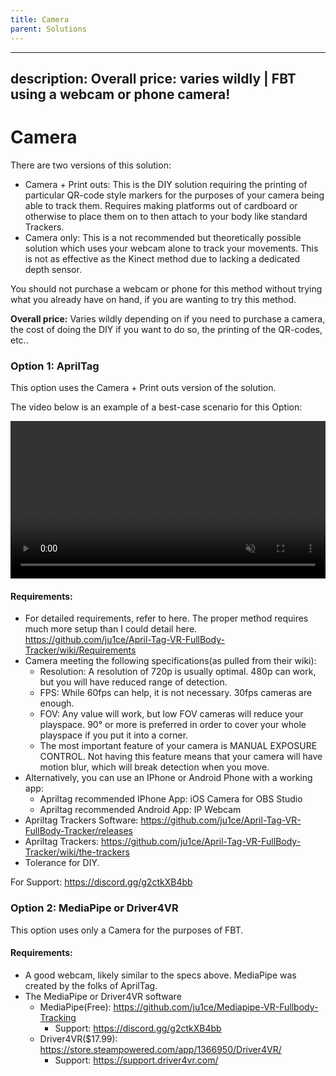 ```yaml
---
title: Camera
parent: Solutions
---
```


---
description: Overall price: varies wildly | FBT using a webcam or phone camera!
---

# Camera
There are two versions of this solution:
* Camera + Print outs: This is the DIY solution requiring the printing of particular QR-code style markers for the purposes of your camera being able to track them. Requires making platforms out of cardboard or otherwise to place them on to then attach to your body like standard Trackers.
* Camera only: This is a not recommended but theoretically possible solution which uses your webcam alone to track your movements. This is not as effective as the Kinect method due to lacking a dedicated depth sensor.

You should not purchase a webcam or phone for this method without trying what you already have on hand, if you are wanting to try this method.

**Overall price:** Varies wildly depending on if you need to purchase a camera, the cost of doing the DIY if you want to do so, the printing of the QR-codes, etc..

### Option 1: AprilTag
This option uses the Camera + Print outs version of the solution.

The video below is an example of a best-case scenario for this Option:

<video muted controls style="width:100%; height:auto;" src="https://www.youtube.com/watch?v=Bngdi5zPxXc"></video>

#### Requirements:
* For detailed requirements, refer to here. The proper method requires much more setup than I could detail here. https://github.com/ju1ce/April-Tag-VR-FullBody-Tracker/wiki/Requirements
* Camera meeting the following specifications(as pulled from their wiki):
  * Resolution: A resolution of 720p is usually optimal. 480p can work, but you will have reduced range of detection.
  * FPS: While 60fps can help, it is not necessary. 30fps cameras are enough.
  * FOV: Any value will work, but low FOV cameras will reduce your playspace. 90° or more is preferred in order to cover your whole playspace if you put it into a corner.
  * The most important feature of your camera is MANUAL EXPOSURE CONTROL. Not having this feature means that your camera will have motion blur, which will break detection when you move.
* Alternatively, you can use an IPhone or Android Phone with a working app:
  * Apriltag recommended IPhone App: iOS Camera for OBS Studio
  * Apriltag recommended Android App: IP Webcam
* Apriltag Trackers Software: https://github.com/ju1ce/April-Tag-VR-FullBody-Tracker/releases
* Apriltag Trackers: https://github.com/ju1ce/April-Tag-VR-FullBody-Tracker/wiki/the-trackers
* Tolerance for DIY.

For Support: https://discord.gg/g2ctkXB4bb

### Option 2: MediaPipe or Driver4VR
This option uses only a Camera for the purposes of FBT.

#### Requirements:
* A good webcam, likely similar to the specs above. MediaPipe was created by the folks of AprilTag.
* The MediaPipe or Driver4VR software
  * MediaPipe(Free): https://github.com/ju1ce/Mediapipe-VR-Fullbody-Tracking
    * Support: https://discord.gg/g2ctkXB4bb
  * Driver4VR($17.99): https://store.steampowered.com/app/1366950/Driver4VR/
    * Support: https://support.driver4vr.com/
